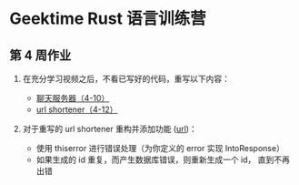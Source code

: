 # Geektime Rust 语言训练营

## 第 4 周作业
1. 在充分学习视频之后，不看已写好的代码，重写以下内容：
   * [聊天服务器（4-10）](./examples/chat.rs)
   * [url shortener（4-12）](./examples/shortener.rs)
   
2. 对于重写的 url shortener 重构并添加功能 ([url](./examples/shortener.rs))： 
   * 使用 thiserror 进行错误处理（为你定义的 error 实现 IntoResponse）
   * 如果生成的 id 重复，而产生数据库错误，则重新生成一个 id， 直到不再出错
